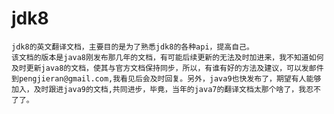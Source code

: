 jdk8
====

	jdk8的英文翻译文档，主要目的是为了熟悉jdk8的各种api，提高自己。
	该文档的版本是java8刚发布那几年的文档，有可能后续更新的无法及时加进来，我不知道如何及时更新java8的文档，使其与官方文档保持同步，所以，有谁有好的方法及建议，可以发邮件到pengjieran@gmail.com,我看见后会及时回复。另外，java9也快发布了，期望有人能够加入，及时跟进java9的文档,共同进步，毕竟，当年的java7的翻译文档太那个啥了，我忍不了了。